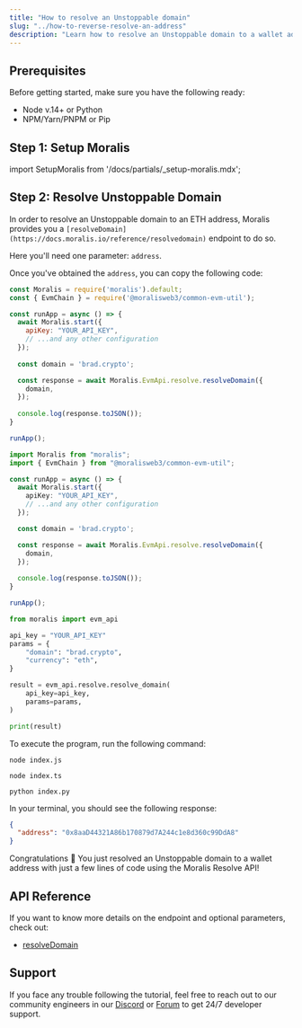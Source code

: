 ```yaml
---
title: "How to resolve an Unstoppable domain"
slug: "../how-to-reverse-resolve-an-address"
description: "Learn how to resolve an Unstoppable domain to a wallet address using Moralis Resolve API."
---
```

## Prerequisites

Before getting started, make sure you have the following ready:

- Node v.14+ or Python
- NPM/Yarn/PNPM or Pip

## Step 1: Setup Moralis

import SetupMoralis from '/docs/partials/_setup-moralis.mdx';

<SetupMoralis node="moralis @moralisweb3/common-evm-util" python="moralis" />

## Step 2: Resolve Unstoppable Domain

In order to resolve an Unstoppable domain to an ETH address, Moralis provides you a `[resolveDomain](https://docs.moralis.io/reference/resolvedomain)` endpoint to do so.

Here you'll need one parameter: `address`.

Once you've obtained the `address`, you can copy the following code:

```javascript index.js
const Moralis = require('moralis').default;
const { EvmChain } = require('@moralisweb3/common-evm-util');

const runApp = async () => {
  await Moralis.start({
    apiKey: "YOUR_API_KEY",
    // ...and any other configuration
  });
  
  const domain = 'brad.crypto';

  const response = await Moralis.EvmApi.resolve.resolveDomain({
    domain,
  });
  
  console.log(response.toJSON());
}

runApp();
```
```typescript index.ts
import Moralis from "moralis";
import { EvmChain } from "@moralisweb3/common-evm-util";

const runApp = async () => {
  await Moralis.start({
    apiKey: "YOUR_API_KEY",
    // ...and any other configuration
  });

  const domain = 'brad.crypto';

  const response = await Moralis.EvmApi.resolve.resolveDomain({
    domain,
  });
  
  console.log(response.toJSON());
}

runApp();
```
```python index.py
from moralis import evm_api

api_key = "YOUR_API_KEY"
params = {
    "domain": "brad.crypto", 
    "currency": "eth", 
}

result = evm_api.resolve.resolve_domain(
    api_key=api_key,
    params=params,
)

print(result)
```



To execute the program, run the following command:

```Text Shell (JavaScript)
node index.js
```
```Text Shell (TypeScript)
node index.ts
```
```Text Shell (Python)
python index.py
```



In your terminal, you should see the following response:

```json
{
  "address": "0x8aaD44321A86b170879d7A244c1e8d360c99DdA8"
}
```



Congratulations 🥳 You just resolved an Unstoppable domain to a wallet address with just a few lines of code using the Moralis Resolve API!

## API Reference

If you want to know more details on the endpoint and optional parameters, check out:

- [resolveDomain](https://docs.moralis.io/reference/resolvedomain)

## Support

If you face any trouble following the tutorial, feel free to reach out to our community engineers in our [Discord](https://moralis.io/discord) or [Forum](https://forum.moralis.io) to get 24/7 developer support.